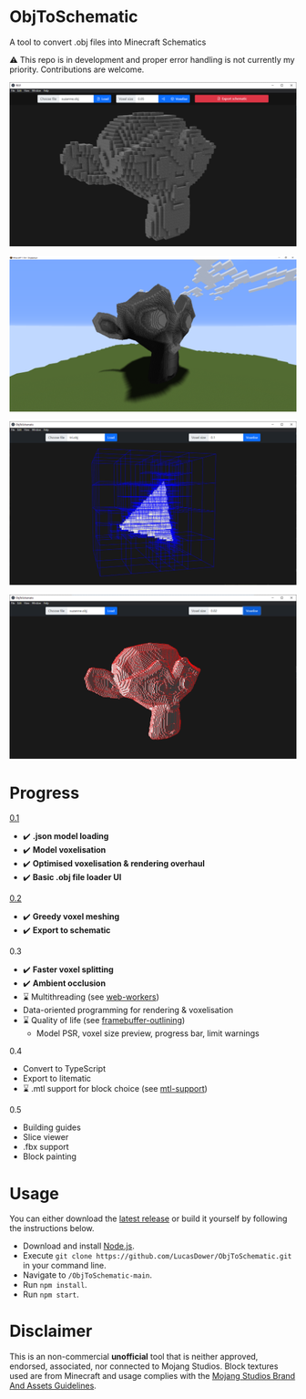 # ObjToSchematic
A tool to convert .obj files into Minecraft Schematics

:warning: This repo is in development and proper error handling is not currently my priority. Contributions are welcome.

![Preview](/resources/preview.png)

![MinecraftPreview](/resources/minecraft.png)

![DebugPreview](/resources/debug_preview.png)

![MeshingPreview](/resources/greedy_meshing.png)


# Progress
[0.1](https://github.com/LucasDower/ObjToSchematic/releases/tag/v0.1-alpha)
* ✔️ **.json model loading**
* ✔️ **Model voxelisation**
* ✔️ **Optimised voxelisation & rendering overhaul**
* ✔️ **Basic .obj file loader UI**

[0.2](https://github.com/LucasDower/ObjToSchematic/releases/tag/v0.2-alpha)
* ✔️ **Greedy voxel meshing**
* ✔️ **Export to schematic**

0.3
* ✔️ **Faster voxel splitting**
* ✔️ **Ambient occlusion**
* ⌛ Multithreading (see [web-workers](https://github.com/LucasDower/ObjToSchematic/tree/web-workers))
* Data-oriented programming for rendering & voxelisation
* ⌛ Quality of life (see [framebuffer-outlining](https://github.com/LucasDower/ObjToSchematic/tree/framebuffer-outlining))
  * Model PSR, voxel size preview, progress bar, limit warnings

0.4
* Convert to TypeScript
* Export to litematic
* ⌛ .mtl support for block choice (see [mtl-support](https://github.com/LucasDower/ObjToSchematic/tree/mtl-support))

0.5
* Building guides
* Slice viewer
* .fbx support
* Block painting

# Usage
You can either download the [latest release](https://github.com/LucasDower/ObjToSchematic/releases) or build it yourself by following the instructions below.

* Download and install [Node.js](https://nodejs.org/en/).
* Execute `git clone https://github.com/LucasDower/ObjToSchematic.git` in your command line.
* Navigate to `/ObjToSchematic-main`.
* Run `npm install`.
* Run `npm start`.

# Disclaimer
This is an non-commercial **unofficial** tool that is neither approved, endorsed, associated, nor connected to Mojang Studios. Block textures used are from Minecraft and usage complies with the [Mojang Studios Brand And Assets Guidelines](https://account.mojang.com/terms#brand).
